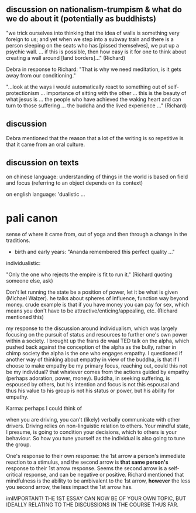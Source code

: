## discussion on nationalism-trumpism & what do we do about it (potentially as buddhists)
"we trick ourselves into thinking that the idea of walls is something very foreign to us; and yet when we step into a subway train and there is a person sleeping on the seats who has [pissed themselves], we put up a psychic wall. ... if this is possible, then how easy is it for one to think about creating a wall around [land borders]..." (Richard)

Debra in response to Richard: "That is why we need meditation, is it gets away from our conditioning."

"...look at the ways i would automatically react to something out of self-protectionism ... importance of sitting with the other ... this is the beauty of what jesus is ... the people who have achieved the waking heart and can turn to those suffering ... the buddha and the lived experience ..." (Richard)


## discussion 
Debra mentioned that the reason that a lot of the writing is so repetitive is that it came from an oral culture. 

## discussion on texts
on chinese language: understanding of things in the world is based on field and focus (referring to an object depends on its context)

on english language: 'dualistic ... 


# pali canon
sense of where it came from, out of yoga and then through a change in the traditions. 
- birth and early years: "Ananda remembered this perfect quality ..." 


individualistic: 

"Only the one who rejects the empire is fit to run it." (Richard quoting someone else, ask)

Don't let running the state be a position of power, let it be what is given (Michael Walzer). he talks about spheres of influence, function way beyond money. crude example is that if you have money you can pay for sex, which means you don't have to be attractive/enticing/appealing, etc. (Richard mentioned this)

my response to the discussion around individualism, which was largely focusing on the pursuit of status and resources to further one's own power within a society. I brought up the frans de waal TED talk on the alpha, which pushed back against the conception of the alpha as the bully, rather in chimp society the alpha is the one who engages empathy. I questioned if another way of thinking about empathy in view of the buddha, is that if I choose to make empathy be my primary focus, reaching out, could this not be my individual? that whatever comes from the actions guided by empathy (perhaps adoration, power, money). Buddha, in seeking suffering, is espoused by others, but his intention and focus is not this espousal and thus his value to his group is not his status or power, but his ability for empathy. 



Karma: perhaps I could think of 




when you are driving, you can't (likely) verbally communicate with other drivers. Driving relies on non-linguistic relation to others. Your mindful state, I presume, is going to condition your decisions, which to others is your behaviour. So how you tune yourself as the individual is also going to tune the group. 


One's response to their own response: the 1st arrow a person's immediate reaction to a stimulus, and the second arrow is **that same person's** response to their 1st arrow response. Seems the second arrow is a self-critical response, and can be negative or positive. Richard mentioned that mindfulness is the ability to be ambivalent to the 1st arrow, **however** the less you second arrow, the less impact the 1st arrow has. 


imIMPORTANT! THE 1ST ESSAY CAN NOW BE OF YOUR OWN TOPIC, BUT IDEALLY RELATING TO THE DISCUSSIONS IN THE COURSE THUS FAR. 

